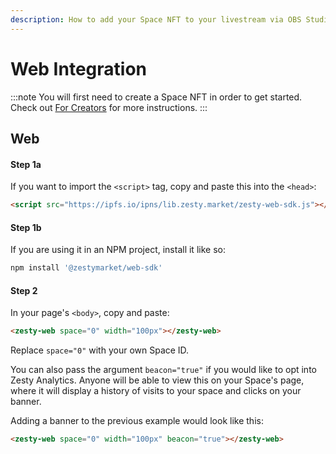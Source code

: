 ```yaml
---
description: How to add your Space NFT to your livestream via OBS Studio or Streamlabs OBS.
---
```


# Web Integration

:::note
You will first need to create a Space NFT in order to get started. Check out [For Creators](../create-space.md) for more instructions.
:::

## Web

#### Step 1a

If you want to import the `<script>` tag, copy and paste this into the `<head>`:

```html
<script src="https://ipfs.io/ipns/lib.zesty.market/zesty-web-sdk.js"></script>
```

#### Step 1b

If you are using it in an NPM project, install it like so:

```sh
npm install '@zestymarket/web-sdk'
```

#### Step 2

In your page's `<body>`, copy and paste:

```html
<zesty-web space="0" width="100px"></zesty-web>
```

Replace `space="0"` with your own Space ID.

You can also pass the argument `beacon="true"` if you would like to opt into Zesty Analytics. Anyone will be able to view this on your Space's page, where it will display a history of visits to your space and clicks on your banner.

Adding a banner to the previous example would look like this:

```html
<zesty-web space="0" width="100px" beacon="true"></zesty-web>
```
